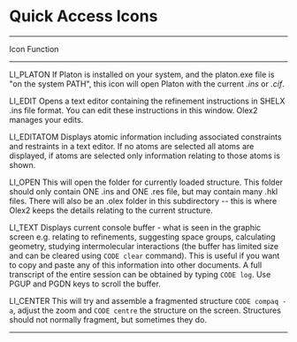 # Quick Access Icons


-----------------------------------------------------------------------------
Icon       Function
------     ------------------------------------------------------------------
LI_PLATON   If Platon is installed on your system, and the platon.exe file is "on the system PATH", this icon will open Platon with the current *.ins* or *.cif*.

LI_EDIT     Opens a text editor containing the refinement instructions in SHELX .ins file format. You can edit these instructions in this window. Olex2 manages your edits.

LI_EDITATOM Displays atomic information including associated constraints and restraints in a text editor. If no atoms are selected all atoms are displayed, if atoms are selected only information relating to those atoms is shown.
 
LI_OPEN     This will open the folder for currently loaded structure. This folder should only contain ONE .ins and ONE .res file, but may contain many .hkl files. There will also be an .olex folder in this subdirectory -- this is where Olex2 keeps the details relating to the current structure.
 
LI_TEXT     Displays current console buffer - what is seen in the graphic screen e.g. relating to refinements, suggesting space groups, calculating geometry, studying intermolecular interactions (the buffer has limited size and can be cleared using `CODE clear` command). This is useful if you want to copy and paste any of this information into other documents. A full transcript of the entire session can be obtained by typing `CODE log`. Use PGUP and PGDN keys to scroll the buffer.
 
LI_CENTER   This will try and assemble a fragmented structure `CODE compaq -a`, adjust the zoom and `CODE centre` the structure on the screen. Structures should not normally fragment, but sometimes they do.

-----------------------------------------------------------------------------
